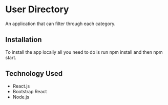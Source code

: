 # User Directory

An application that can filter through each category.

## Installation

To install the app locally all you need to do is run npm install and then npm start.

## Technology Used

* React.js
* Bootstrap React
* Node.js